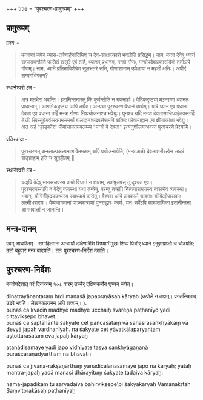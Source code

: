 +++
title = "पुरश्चरण-प्रामुख्यम्"
+++
## प्रामुख्यम्
प्रश्नः -

> मन्त्राणां जपेन न्यास-तर्पणार्हणादिभिश् च देव-साक्षात्कारो‌ भवतीति प्रसिद्धम्। नाम, मन्त्रा देवेषु ध्यानं सम्पादयन्तीति फलितं खलु? एवं तर्हि, ध्यानम् प्रधानम्, मन्त्रो गौणः, मन्त्रोपदेशप्रकारादिकं ततोऽपि गौणम्। नाम, ध्याने प्रतिभाविशेषेण सुलभतरे सति, गौणांशानाम् उपेक्षायां न महती क्षतिः। अपीदं सम्यगधिगतम्?

स्थानेश्वरो ऽत्र -

> अत्र मतभेदा भवन्ति। इदानिन्तनास्तु किं कुर्वन्तीति न गणनार्हाः। वैदिकदृष्ट्या मऽन्त्राणां ध्यानतः प्राधान्यम्। आगमिकदृष्ट्या अपि तथैव। अन्यथा पुरश्चरणविधानं व्यर्थम्। यदि ध्यान एव प्रधानः देवता एव प्रधाना तर्हि मन्त्रा गौणाः निष्प्रयोजनाश्च भवेयुः। पुनश्च यदि मन्त्रा देवतासान्निध्यहेतवस्तर्हि तेऽपि ख्रिस्तुप्रेयर्वत्स्वयमसमर्था बालाह्वनशब्दवत्तेषामपि शक्तिः परेषामाह्वान एव क्षीणाकांक्षा भवेयुः। अत अहं "हार्ड्कोर" मीमांसामतमवलम्ब्य "मन्त्रो वै देवता" इत्यनुशीलयन्भवन्तं पुरश्चरणे प्रेरयामि।

प्रतिस्पन्दः -

> पुरश्चरणम् अनत्यल्पकल्पनाशक्तिमताम् अपि प्रयोजनायेति, (मन्त्रजातं) देवताशरीरत्वेन सादरं सङ्ग्राह्यम् इति च सुगृहीतम् 🙏

स्थानेश्वरो ऽत्र -

> यद्यपि वेदेषु मानसजपस्य प्रायो विधानं न ज्ञातम्, उपांषुजपस् तु दृश्यत एव।  
पुरश्चरणस्यापि न वेदेषु व्यवस्था यथा तन्त्रेषु, परन्तु तत्रापि नित्यपारायणस्य त्वस्त्येव व्यवस्था।  
> भवान्, योगिनीहृदयग्रन्थस्य स्वाध्यायं करोतु। वैष्णवा अपि प्राक्काले शाक्ताः श्रीविद्योपासकाः लक्ष्मीधरादयः। वैष्णवागमानां पाञ्चरात्राणां पुनरुद्धारः कार्यः, यतः सर्वेऽपि साम्प्रदायिका इदानीन्तना आगमवार्त्तां न जानन्ति।

## मन्त्र-दानम्
एवम् आचरितम् - समाहितमना आचार्यो दक्षिणदिशि शिष्याभिमुखः शिष्यं पित्रोर् ध्याने ऽनुज्ञाप्राप्तौ च चोदयति; ततो बहुवारं मन्त्रं वादयति। ततः पुरश्चरण-निर्देशं ददाति। 

## पुरश्चरण-निर्देशः
मन्त्रोपदेशात् परं दिनत्रयम् १०८ वारम् उच्चैर् दक्षिणकर्णेन शृण्वन् जपेत्। 

dinatrayānantaraṃ hṛdi manasā japaprayāsaḥ kāryaḥ (कपोले न तावत्। प्रगतस्थिताव् उदरे भवति। लेखनकल्पनम् अपि शक्यम्। ).  
punaś ca kvacin madhye madhye ucchaiḥ svareṇa paṭhanīyo yadi cittavikṣepo bhavet.  
punaś ca saptāhānte śakyate cet pañcaśataṃ vā sahasrasaṅkhyākaṃ vā devyā japaḥ vardhanīyaḥ. na śakyate cet yāvatkālaparyantam aṣṭottaraśatam eva japaḥ kàryaḥ

aṭanādisamaye yadi japo vidhīyate tasya saṅkhyāgaṇanā puraścaraṇādyartham na bhavati।

punaś ca jīvana-rakṣaṇārthaṃ yānādicālanasamaye japo na kāryaḥ; yataḥ mantra-japaḥ yadā manasi dhārayituṃ śakyate tadaiva kāryaḥ.

nāma-japādikam tu sarvadaiva bahirvikṣepe'pi śakyakāryaḥ
Vāmanakṛtaḥ Saṃvitprakāśaḥ paṭhanīyaḥ